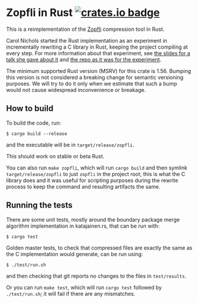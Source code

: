 # Zopfli in Rust [![crates.io badge](https://img.shields.io/crates/v/zopfli)](https://crates.io/crates/zopfli)

This is a reimplementation of the [Zopfli](https://github.com/google/zopfli) compression tool in Rust.

Carol Nichols started the Rust implementation as an experiment in incrementally rewriting a C library in Rust, keeping the project compiling at every step. For more information about that experiment, see [the slides for a talk she gave about it](https://github.com/carols10cents/rust-out-your-c-talk) and [the repo as it was for the experiment](https://github.com/carols10cents/zopfli).

The minimum supported Rust version (MSRV) for this crate is 1.56. Bumping this version is not considered a breaking change for semantic versioning purposes. We will try to do it only when we estimate that such a bump would not cause widespread inconvenience or breakage.

## How to build

To build the code, run:

```
$ cargo build --release
```

and the executable will be in `target/release/zopfli`.

This should work on stable or beta Rust.

You can also run `make zopfli`, which will run `cargo build` and then symlink `target/release/zopfli` to just `zopfli` in the project root; this is what the C library does and it was useful for scripting purposes during the rewrite process to keep the command and resulting artifacts the same.

## Running the tests

There are some unit tests, mostly around the boundary package merge algorithm implementation in katajainen.rs, that can be run with:

```
$ cargo test
```

Golden master tests, to check that compressed files are exactly the same as the C implementation would generate, can be run using:

```
$ ./test/run.sh
```

and then checking that git reports no changes to the files in `test/results`.

Or you can run `make test`, which will run `cargo test` followed by `./test/run.sh`; it will fail if there are any mismatches.
